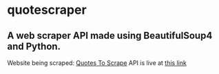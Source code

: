 # quotescraper

## A web scraper API made using BeautifulSoup4 and Python.

Website being scraped: [Quotes To Scrape](https://quotes.toscrape.com)
API is live at [this link](https://w0lfw1tz.herokuapp.com)
